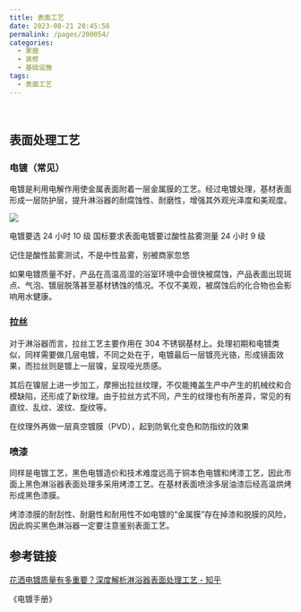 ```yaml
---
title: 表面工艺
date: 2023-08-21 20:45:58
permalink: /pages/200054/
categories:
  - 家居
  - 装修
  - 基础设施
tags:
  - 表面工艺
---
```

‌

## 表面处理工艺

### 电镀（常见）

电镀是利用电解作用使金属表面附着一层金属膜的工艺。经过电镀处理，基材表面形成一层防护层，提升淋浴器的耐腐蚀性、耐磨性，增强其外观光泽度和美观度。

![](https://pic.imgdb.cn/item/652e8302c458853aefbe3175.jpg)

电镀要选 24 小时 10 级 国标要求表面电镀要过酸性盐雾测量 24 小时 9 级

记住是酸性盐雾测试，不是中性盐雾，别被商家忽悠

如果电镀质量不好，产品在高温高湿的浴室环境中会很快被腐蚀，产品表面出现斑点、气泡、镀层脱落甚至基材锈蚀的情况。不仅不美观，被腐蚀后的化合物也会影响用水健康。

### 拉丝

对于淋浴器而言，拉丝工艺主要作用在 304 不锈钢基材上。处理初期和电镀类似，同样需要做几层电镀，不同之处在于，电镀最后一层镀亮光铬，形成镜面效果，而拉丝则是镀上一层镍，呈现哑光质感。

其后在镍层上进一步加工，摩擦出拉丝纹理，不仅能掩盖生产中产生的机械纹和合模缺陷，还形成了新纹理。由于拉丝方式不同，产生的纹理也有所差异，常见的有直纹、乱纹、波纹、旋纹等。

在纹理外再做一层真空镀膜（PVD），起到防氧化变色和防指纹的效果

### 喷漆

同样是电镀工艺，黑色电镀造价和技术难度远高于铜本色电镀和烤漆工艺，因此市面上黑色淋浴器表面处理多采用烤漆工艺。在基材表面喷涂多层油漆后经高温烘烤形成黑色漆膜。

烤漆漆膜的耐刮性、耐磨性和耐用性不如电镀的“金属膜”存在掉漆和脱膜的风险，因此购买黑色淋浴器一定要注意鉴别表面工艺。

## 参考链接

[花洒电镀质量有多重要？深度解析淋浴器表面处理工艺 - 知乎](https://zhuanlan.zhihu.com/p/336029751)

《电镀手册》
